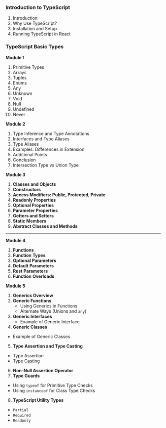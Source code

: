 ### Introduction to TypeScript
1. Introduction
2. Why Use TypeScript?
3. Installation and Setup
4. Running TypeScript in React

### TypeScript Basic Types
**Module 1**
1. Primitive Types
2. Arrays
3. Tuples
4. Enums
5. Any
6. Unknown
7. Void
8. Null
9. Undefined
10. Never

**Module 2**
1. Type Inference and Type Annotations
2. Interfaces and Type Aliases
3. Type Aliases
4. Examples: Differences in Extension
5. Additional Points
6. Conclusion
7. Intersection Type vs Union Type

**Module 3**
1. **Classes and Objects**
2. **Constructors**
3. **Access Modifiers: Public, Protected, Private**
4. **Readonly Properties**
5. **Optional Properties**
6. **Parameter Properties**
7. **Getters and Setters**
8. **Static Members**
9. **Abstract Classes and Methods** 
---
**Module 4**
1. **Functions**  
2. **Function** **Types**
3. **Optional** **Parameters**
4. **Default** **Parameters**
5. **Rest** **Parameters**
6. **Function** **Overloads**

**Module 5**
1. **Generics Overview**
2. **Generic Functions**
   - Using Generics in Functions
   - Alternate Ways (Unions and `any`)
3. **Generic Interfaces**
   - Example of Generic Interface
4.  **Generic Classes**
   - Example of Generic Classes
5.  **Type Assertion and Type Casting**
   - Type Assertion
   - Type Casting
6.  **Non-Null Assertion Operator**
7.  **Type Guards**
   - Using `typeof` for Primitive Type Checks
   - Using `instanceof` for Class Type Checks
8.  **TypeScript Utility Types**
   - `Partial`
   - `Required`
   - `Readonly` 